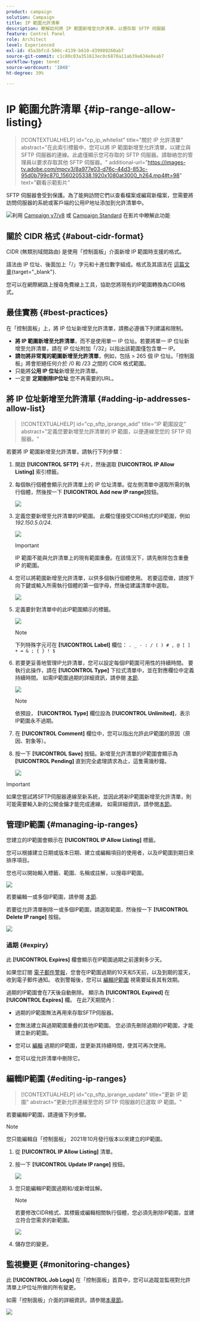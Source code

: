 ```yaml
---
product: campaign
solution: Campaign
title: IP 範圍允許清單
description: 瞭解如何將 IP 範圍新增至允許清單，以便存取 SFTP 伺服器
feature: Control Panel
role: Architect
level: Experienced
exl-id: 45a3bfcd-500c-4139-b610-d39989260ab7
source-git-commit: c1c80c03a351613ec0c6870a11ab39a634e8eab7
workflow-type: tm+mt
source-wordcount: '1048'
ht-degree: 39%

---
```


# IP 範圍允許清單 {#ip-range-allow-listing}

>[!CONTEXTUALHELP]
>id="cp_ip_whitelist"
>title="關於 IP 允許清單"
>abstract="在此索引標籤中，您可以將 IP 範圍新增至允許清單，以建立與 SFTP 伺服器的連線。此處僅顯示您可存取的 SFTP 伺服器。請聯絡您的管理員以要求存取其他 SFTP 伺服器。"
>additional-url="https://images-tv.adobe.com/mpcv3/8a977e03-d76c-44d3-853c-95d0b799c870_1560205338.1920x1080at3000_h264.mp4#t=98" text="觀看示範影片"

SFTP 伺服器會受到保護。為了能夠訪問它們以查看檔案或編寫新檔案，您需要將訪問伺服器的系統或客戶端的公用IP地址添加到允許清單中。

![](assets/do-not-localize/how-to-video.png)利用 [Campaign v7/v8](https://experienceleague.adobe.com/docs/campaign-classic-learn/control-panel/sftp-management/adding-ip-range-to-allow-list.html#sftp-management) 或 [Campaign Standard](https://experienceleague.adobe.com/docs/campaign-standard-learn/control-panel/sftp-management/adding-ip-range-to-allow-list.html#sftp-management) 在影片中瞭解此功能

## 關於 CIDR 格式 {#about-cidr-format}

CIDR (無類別域間路由) 是使用「控制面板」介面新增 IP 範圍時支援的格式。

語法由 IP 位址、後面加上「/」字元和十進位數字組成。格式及其語法在 [這篇文章](https://whatismyipaddress.com/cidr){target="_blank"}.

您可以在網際網路上搜尋免費線上工具，協助您將現有的IP範圍轉換為CIDR格式。

## 最佳實務 {#best-practices}

在「控制面板」上，將 IP 位址新增至允許清單，請務必遵循下列建議和限制。

* **將 IP 範圍新增至允許清單**，而不是使用單一 IP 位址。若要將單一 IP 位址新增至允許清單，請在 IP 位址附加「/32」以指出該範圍僅包含單一 IP。
* **請勿將非常寬的範圍新增至允許清單**，例如，包括 > 265 個 IP 位址。「控制面板」將會拒絕任何介於 /0 和 /23 之間的 CIDR 格式範圍。
* 只能將&#x200B;**公用 IP 位址**&#x200B;新增至允許清單。
* 一定要 **定期刪除IP位址** 您不再需要的URL。

## 將 IP 位址新增至允許清單 {#adding-ip-addresses-allow-list}

>[!CONTEXTUALHELP]
>id="cp_sftp_iprange_add"
>title="IP 範圍設定"
>abstract="定義您要新增至允許清單的 IP 範圍，以便連線至您的 SFTP 伺服器。"

若要將 IP 範圍新增至允許清單，請執行下列步驟：

1. 開啟 **[!UICONTROL SFTP]** 卡片，然後選取 **[!UICONTROL IP Allow Listing]** 索引標籤。
1. 每個執行個體會顯示允許清單上的 IP 位址清單。從左側清單中選取所需的執行個體，然後按一下 **[!UICONTROL Add new IP range]**&#x200B;按鈕。

   ![](assets/control_panel_add_range.png)

1. 定義您要新增至允許清單的IP範圍。 此欄位僅接受CIDR格式的IP範圍，例如 *192.150.5.0/24*.

   ![](assets/control_panel_add_range4.png)

   >[!IMPORTANT]
   >
   >IP 範圍不能與允許清單上的現有範圍重疊。在該情況下，請先刪除包含重疊 IP 的範圍。

1. 您可以將範圍新增至允許清單，以供多個執行個體使用。 若要這麼做，請按下向下鍵或輸入所需執行個體的第一個字母，然後從建議清單中選取。

   ![](assets/control_panel_add_range3.png)

1. 定義要針對清單中的此IP範圍顯示的標籤。

   ![](assets/control_panel_add_range2.png)

   >[!NOTE]
   >
   >下列特殊字元可在 **[!UICONTROL Label]** 欄位：
   > `. _ - : / ( ) # , @ [ ] + = & ; { } ! $`

1. 若要更妥善地管理IP允許清單，您可以設定每個IP範圍可用性的持續時間。 要執行此操作，請在 **[!UICONTROL Type]** 下拉式清單中，並在對應欄位中定義持續時間。 如需IP範圍過期的詳細資訊，請參閱 [本節](#expiry).

   ![](assets/control_panel_add_range5.png)

   >[!NOTE]
   >
   >依預設， **[!UICONTROL Type]** 欄位設為 **[!UICONTROL Unlimited]**，表示IP範圍永不過期。

1. 在 **[!UICONTROL Comment]** 欄位中，您可以指出允許此IP範圍的原因（原因、對象等）。

1. 按一下 **[!UICONTROL Save]** 按鈕。新增至允許清單的IP範圍會顯示為 **[!UICONTROL Pending]** 直到完全處理請求為止，這隻需幾秒鐘。

   ![](assets/control_panel_add_range6.png)

>[!IMPORTANT]
>
>如果您嘗試將SFTP伺服器連線至新系統，並因此將新IP範圍新增至允許清單，則可能需要輸入新的公開金鑰才能完成連線。 如需詳細資訊，請參閱[本節](key-management.md)。

## 管理IP範圍 {#managing-ip-ranges}

您建立的IP範圍會顯示在 **[!UICONTROL IP Allow Listing]** 標籤。

您可以根據建立日期或版本日期、建立或編輯項目的使用者，以及IP範圍到期日來排序項目。

您也可以開始輸入標籤、範圍、名稱或註解，以搜尋IP範圍。

![](assets/control_panel_allow_list_sort.png)

若要編輯一或多個IP範圍，請參閱 [本節](#editing-ip-ranges).

若要從允許清單刪除一或多個IP範圍，請選取範圍，然後按一下 **[!UICONTROL Delete IP range]** 按鈕。

![](assets/control_panel_delete_range.png)

### 過期 {#expiry}

此 **[!UICONTROL Expires]** 欄會顯示在IP範圍過期之前還剩多少天。

如果您訂閱 [電子郵件警報](../../performance-monitoring/using/email-alerting.md)，您會在IP範圍過期的10天和5天前，以及到期的當天，收到電子郵件通知。 收到警報後，您可以 [編輯IP範圍](#editing-ip-ranges) 視需要延長其有效期。

過期的IP範圍會在7天後自動刪除。 顯示為 **[!UICONTROL Expired]** 在 **[!UICONTROL Expires]** 欄。 在此7天期間內：

* 過期的IP範圍無法再用來存取SFTP伺服器。

* 您無法建立與過期範圍重疊的其他IP範圍。 您必須先刪除過期的IP範圍，才能建立新的範圍。

* 您可以 [編輯](#editing-ip-ranges) 過期的IP範圍，並更新其持續時間，使其可再次使用。

* 您可以從允許清單中刪除它。

## 編輯IP範圍 {#editing-ip-ranges}

>[!CONTEXTUALHELP]
>id="cp_sftp_iprange_update"
>title="更新 IP 範圍"
>abstract="更新允許連線至您的 SFTP 伺服器的已選取 IP 範圍。"

若要編輯IP範圍，請遵循下列步驟。

>[!NOTE]
>
>您只能編輯自「控制面板」 2021年10月發行版本以來建立的IP範圍。

<!--Edition is not available for IP ranges that have been created before the Control Panel October 2021 release.-->

1. 從 **[!UICONTROL IP Allow Listing]** 清單。

1. 按一下 **[!UICONTROL Update IP range]** 按鈕。

   ![](assets/control_panel_edit_range.png)

1. 您只能編輯IP範圍過期和/或新增註解。

   >[!NOTE]
   >
   >若要修改CIDR格式、其標籤或編輯相關執行個體，您必須先刪除IP範圍，並建立符合您需求的新範圍。

   ![](assets/control_panel_edit_range2.png)

1. 儲存您的變更。

## 監視變更 {#monitoring-changes}

此 **[!UICONTROL Job Logs]** 在「控制面板」首頁中，您可以追蹤並監視對允許清單上IP位址所做的所有變更。

如需「控制面板」介面的詳細資訊，請參閱[本章節](../../discover/using/discovering-the-interface.md)。

![](assets/control_panel_ip_log.png)
